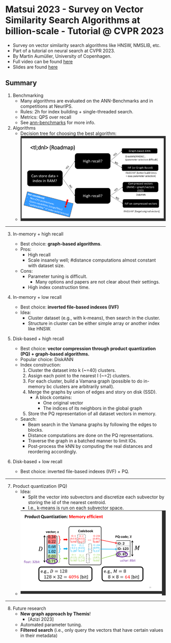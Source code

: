 # Matsui 2023 - Survey on Vector Similarity Search Algorithms at billion-scale - Tutorial @ CVPR 2023
- Survey on vector similarity search algorithms like HNSW, NMSLIB, etc.
- Part of a tutorial on neural search at CVPR 2023.
- By Martin Aumüller, University of Copenhagen.
- Full video can be found [here](https://www.youtube.com/watch?v=tvoP1IyZRxE)
- Slides are found [here](matsui23_tutorial_slides-survey.pdf)

## Summary
1. Benchmarking
    - Many algorithms are evaluated on the ANN-Benchmarks and in competitions at NeurIPS.
    - Rules: 2h for index building + single-threaded search.
    - Metrics: QPS over recall
    - See [ann-benchmarks](https://github.com/erikbern/ann-benchmarks) for more info.
2. Algorithms
    - Decision tree for choosing the best algorithm: 
    - ![decision tree](decision_tree.png)

---


3. In-memory + high recall
    - Best choice: **graph-based algorithms**.
    - Pros: 
        - High recall
        - Scale insanely well; #distance computations almost constant with dataset size.
    - Cons: 
        - Parameter tuning is difficult.
            - Many options and papers are not clear about their settings.
        - High index construction time.
4. In-memory + low recall
    - Best choice: **inverted file-based indexes (IVF)**
    - Idea:
        - Cluster dataset (e.g., with k-means), then search in the cluster.
        - Structure in cluster can be either simple array or another index like HNSW.

5. Disk-based + high recall
    - Best choice: **vector compression through product quantization (PQ) + graph-based algorithms.**
    - Popular choice: DiskANN
    - Index construction:
        1. Cluster the dataset into k (~=40) clusters.
        2. Assign each point to the nearest l (~=2) clusters.
        3. For each cluster, build a Vamana graph (possible to do in-memory bc clusters are arbitrarily small).
        4. Merge the graphs by union of edges and story on disk (SSD). 
            - A block contains:
                - One original vector
                - The indices of its neighbors in the global graph
        5. Store the PQ representation of all dataset vectors in memory.
    - Search:
        - Beam search in the Vamana graphs by following the edges to blocks.
        - Distance computations are done on the PQ representations.
        - Traverse the graph in a batched manner to limit IOs.
        - Post-process the kNN by computing the real distances and reordering accordingly.
6. Disk-based + low recall
    - Best choice: inverted file-based indexes (IVF) + PQ.

--- 
7. Product quantization (PQ)
    - Idea: 
        - Split the vector into subvectors and discretize each subvector by storing the id of the nearest centroid.
        - I.e., k-means is run on each subvector space.
    - ![pq](pq.png)

---


8. Future research
    - **New graph approach by Themis**!
        - [Azizi 2023]
    - Automated parameter tuning.
    - **Filtered search** (i.e., only query the vectors that have certain values in their metadata)
    


